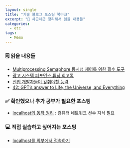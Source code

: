 ```yaml
---
layout: single
title: "기술 블로그 포스팅 북마크"
excerpt: "📝 차근차근 정리해서 읽을 내용들"
categories:
  - etc
tags:
  - Memo
---
```

### 🗒️ 읽을 내용들 
* <a href="https://techchallengearena.substack.com/p/locking-deep-dive-1?trk=feed_main-feed-card_feed-article-content" target="_blank">Multiprocessing Semaphore 동시성 제어를 위한 필수 도구</a>
* <a href="https://techblog.yogiyo.co.kr/%EA%B4%91%EA%B3%A0-%EC%8B%9C%EC%8A%A4%ED%85%9C-%ED%8D%BC%ED%8F%AC%EB%A8%BC%EC%8A%A4-%ED%8A%9C%EB%8B%9D-%ED%9A%8C%EA%B3%A0%EB%A1%9D-a658e40842d6" target="_blank">광고 시스템 퍼포먼스 튜닝 회고록</a>
* <a href="https://youngban.tistory.com/5" target="_blank">신입 개발자들이 갖춰야할 능력</a>
* <a href="https://medium.com/leniolabs/42-gpts-answer-to-life-the-universe-and-everything-829874fbffa8" target="_blank">42: GPT’s answer to Life, the Universe, and Everything</a>
  
  
### ✅ 확인했으나 추가 공부가 필요한 포스팅
* <a href="https://velog.io/@480/localhost-%EC%9D%98-%EB%8F%99%EC%9E%91-%EC%9B%90%EB%A6%AC" target="_blank">localhost의 동작 원리</a> : 컴퓨터 네트워크 선수 지식 필요
  
  
### 💻 직접 실습하고 싶어지는 포스팅
* <a href="https://velog.io/@480/localhost-%EB%A5%BC-%EC%99%B8%EB%B6%80%EC%97%90%EC%84%9C-%EC%A0%91%EC%86%8D%ED%95%98%EA%B8%B0?trk=feed_main-feed-card_feed-article-content" target="_blank">localhost를 외부에서 접속하기</a>

